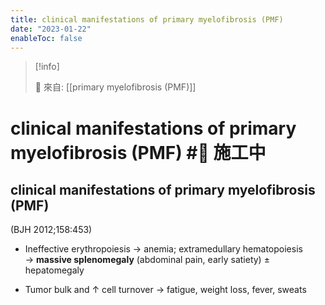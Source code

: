 ```yaml
---
title: clinical manifestations of primary myelofibrosis (PMF)
date: "2023-01-22"
enableToc: false
---
```


> [!info]
>
> 🌱 來自: [[primary myelofibrosis (PMF)]]

# clinical manifestations of primary myelofibrosis (PMF) #🚧 施工中

## clinical manifestations of primary myelofibrosis (PMF)
(BJH 2012;158:453)

* Ineffective erythropoiesis → anemia; extramedullary hematopoiesis
→ **massive splenomegaly** (abdominal pain, early satiety) ± hepatomegaly

* Tumor bulk and ↑ cell turnover → fatigue, weight loss, fever, sweats

